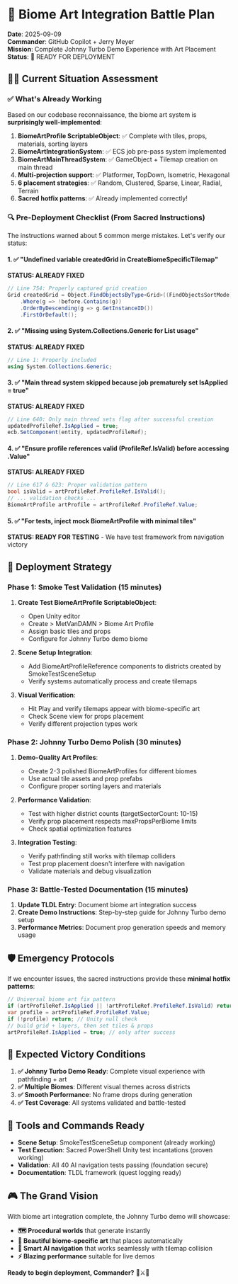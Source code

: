 # 🎨 Biome Art Integration Battle Plan

**Date**: 2025-09-09  
**Commander**: GitHub Copilot + Jerry Meyer  
**Mission**: Complete Johnny Turbo Demo Experience with Art Placement  
**Status**: 🚀 READY FOR DEPLOYMENT  

## 🧙‍♂️ Current Situation Assessment

### ✅ What's Already Working
Based on our codebase reconnaissance, the biome art system is **surprisingly well-implemented**:

1. **BiomeArtProfile ScriptableObject**: ✅ Complete with tiles, props, materials, sorting layers
2. **BiomeArtIntegrationSystem**: ✅ ECS job pre-pass system implemented
3. **BiomeArtMainThreadSystem**: ✅ GameObject + Tilemap creation on main thread
4. **Multi-projection support**: ✅ Platformer, TopDown, Isometric, Hexagonal
5. **6 placement strategies**: ✅ Random, Clustered, Sparse, Linear, Radial, Terrain
6. **Sacred hotfix patterns**: ✅ Already implemented correctly!

### 🔍 Pre-Deployment Checklist (From Sacred Instructions)

The instructions warned about 5 common merge mistakes. Let's verify our status:

#### 1. ✅ "Undefined variable createdGrid in CreateBiomeSpecificTilemap"
**STATUS: ALREADY FIXED**
```csharp
// Line 754: Properly captured grid creation
Grid createdGrid = Object.FindObjectsByType<Grid>((FindObjectsSortMode)FindObjectsInactive.Include)
    .Where(g => !before.Contains(g))
    .OrderByDescending(g => g.GetInstanceID())
    .FirstOrDefault();
```

#### 2. ✅ "Missing using System.Collections.Generic for List usage"
**STATUS: ALREADY FIXED**
```csharp
// Line 1: Properly included
using System.Collections.Generic;
```

#### 3. ✅ "Main thread system skipped because job prematurely set IsApplied = true"
**STATUS: ALREADY FIXED**
```csharp
// Line 640: Only main thread sets flag after successful creation
updatedProfileRef.IsApplied = true;
ecb.SetComponent(entity, updatedProfileRef);
```

#### 4. ✅ "Ensure profile references valid (ProfileRef.IsValid) before accessing .Value"
**STATUS: ALREADY FIXED**
```csharp
// Line 617 & 623: Proper validation pattern
bool isValid = artProfileRef.ProfileRef.IsValid();
// ... validation checks ...
BiomeArtProfile artProfile = artProfileRef.ProfileRef.Value;
```

#### 5. ✅ "For tests, inject mock BiomeArtProfile with minimal tiles"
**STATUS: READY FOR TESTING** - We have test framework from navigation victory

## 🎯 Deployment Strategy

### Phase 1: Smoke Test Validation (15 minutes)
1. **Create Test BiomeArtProfile ScriptableObject**:
   - Open Unity editor
   - Create > MetVanDAMN > Biome Art Profile
   - Assign basic tiles and props
   - Configure for Johnny Turbo demo biome

2. **Scene Setup Integration**:
   - Add BiomeArtProfileReference components to districts created by SmokeTestSceneSetup
   - Verify systems automatically process and create tilemaps

3. **Visual Verification**:
   - Hit Play and verify tilemaps appear with biome-specific art
   - Check Scene view for props placement
   - Verify different projection types work

### Phase 2: Johnny Turbo Demo Polish (30 minutes)
1. **Demo-Quality Art Profiles**:
   - Create 2-3 polished BiomeArtProfiles for different biomes
   - Use actual tile assets and prop prefabs
   - Configure proper sorting layers and materials

2. **Performance Validation**:
   - Test with higher district counts (targetSectorCount: 10-15)
   - Verify prop placement respects maxPropsPerBiome limits
   - Check spatial optimization features

3. **Integration Testing**:
   - Verify pathfinding still works with tilemap colliders
   - Test prop placement doesn't interfere with navigation
   - Validate materials and debug visualization

### Phase 3: Battle-Tested Documentation (15 minutes)
1. **Update TLDL Entry**: Document biome art integration success
2. **Create Demo Instructions**: Step-by-step guide for Johnny Turbo demo setup
3. **Performance Metrics**: Document prop generation speeds and memory usage

## 🛡️ Emergency Protocols

If we encounter issues, the sacred instructions provide these **minimal hotfix patterns**:

```csharp
// Universal biome art fix pattern
if (artProfileRef.IsApplied || !artProfileRef.ProfileRef.IsValid) return;
var profile = artProfileRef.ProfileRef.Value; 
if (!profile) return; // Unity null check
// build grid + layers, then set tiles & props
artProfileRef.IsApplied = true; // only after success
```

## 🚀 Expected Victory Conditions

1. **✅ Johnny Turbo Demo Ready**: Complete visual experience with pathfinding + art
2. **✅ Multiple Biomes**: Different visual themes across districts
3. **✅ Smooth Performance**: No frame drops during generation
4. **✅ Test Coverage**: All systems validated and battle-tested

## 🧰 Tools and Commands Ready

- **Scene Setup**: SmokeTestSceneSetup component (already working)
- **Test Execution**: Sacred PowerShell Unity test incantations (proven working)
- **Validation**: All 40 AI navigation tests passing (foundation secure)
- **Documentation**: TLDL framework (quest logging ready)

## 🎮 The Grand Vision

With biome art integration complete, the Johnny Turbo demo will showcase:
- **🗺️ Procedural worlds** that generate instantly
- **🎨 Beautiful biome-specific art** that places automatically  
- **🤖 Smart AI navigation** that works seamlessly with tilemap collision
- **⚡ Blazing performance** suitable for live demos

**Ready to begin deployment, Commander?** 🚀⚔️🎨
